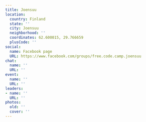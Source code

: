 ```yaml
---
title: Joensuu
location:
  country: Finland
  state: ''
  city: Joensuu
  neighborhood: ''
  coordinates: 62.600015, 29.766659
  plusCode: ''
social:
  name: Facebook page
  URL: https://www.facebook.com/groups/free.code.camp.joensuu
chat:
  name: ''
  URL: ''
event:
  name: ''
  URL: ''
leaders:
- name: ''
  URL: ''
photos:
  old: ''
  cover: ''
---
```

